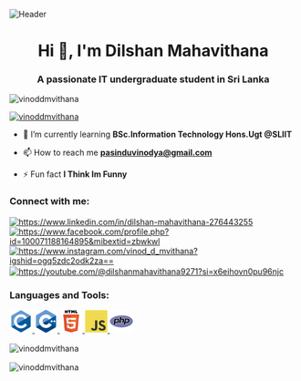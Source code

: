 ![Header](./https://github.com/VinodDMVithana/VinodDMVithana/blob/main/github-header-image%20(1).png)
<h1 align="center">Hi 👋, I'm Dilshan Mahavithana</h1>
<h3 align="center">A passionate IT undergraduate student in Sri Lanka</h3>

<p align="left"> <img src="https://komarev.com/ghpvc/?username=vinoddmvithana&label=Profile%20views&color=0e75b6&style=flat" alt="vinoddmvithana" /> </p>

<p align="left"> <a href="https://github.com/ryo-ma/github-profile-trophy"><img src="https://github-profile-trophy.vercel.app/?username=vinoddmvithana" alt="vinoddmvithana" /></a> </p>

- 🌱 I’m currently learning **BSc.Information Technology Hons.Ugt @SLIIT**

- 📫 How to reach me **pasinduvinodya@gmail.com**

- ⚡ Fun fact **I Think Im Funny**

<h3 align="left">Connect with me:</h3>
<p align="left">
<a href="https://linkedin.com/in/https://www.linkedin.com/in/dilshan-mahavithana-276443255" target="blank"><img align="center" src="https://raw.githubusercontent.com/rahuldkjain/github-profile-readme-generator/master/src/images/icons/Social/linked-in-alt.svg" alt="https://www.linkedin.com/in/dilshan-mahavithana-276443255" height="30" width="40" /></a>
<a href="https://fb.com/https://www.facebook.com/profile.php?id=100071188164895&mibextid=zbwkwl" target="blank"><img align="center" src="https://raw.githubusercontent.com/rahuldkjain/github-profile-readme-generator/master/src/images/icons/Social/facebook.svg" alt="https://www.facebook.com/profile.php?id=100071188164895&mibextid=zbwkwl" height="30" width="40" /></a>
<a href="https://instagram.com/https://www.instagram.com/vinod_d_mvithana?igshid=ogq5zdc2odk2za==" target="blank"><img align="center" src="https://raw.githubusercontent.com/rahuldkjain/github-profile-readme-generator/master/src/images/icons/Social/instagram.svg" alt="https://www.instagram.com/vinod_d_mvithana?igshid=ogq5zdc2odk2za==" height="30" width="40" /></a>
<a href="https://www.youtube.com/c/https://youtube.com/@dilshanmahavithana9271?si=x6eihovn0pu96njc" target="blank"><img align="center" src="https://raw.githubusercontent.com/rahuldkjain/github-profile-readme-generator/master/src/images/icons/Social/youtube.svg" alt="https://youtube.com/@dilshanmahavithana9271?si=x6eihovn0pu96njc" height="30" width="40" /></a>
</p>

<h3 align="left">Languages and Tools:</h3>
<p align="left"> <a href="https://www.cprogramming.com/" target="_blank" rel="noreferrer"> <img src="https://raw.githubusercontent.com/devicons/devicon/master/icons/c/c-original.svg" alt="c" width="40" height="40"/> </a> <a href="https://www.w3schools.com/cpp/" target="_blank" rel="noreferrer"> <img src="https://raw.githubusercontent.com/devicons/devicon/master/icons/cplusplus/cplusplus-original.svg" alt="cplusplus" width="40" height="40"/> </a> <a href="https://www.w3.org/html/" target="_blank" rel="noreferrer"> <img src="https://raw.githubusercontent.com/devicons/devicon/master/icons/html5/html5-original-wordmark.svg" alt="html5" width="40" height="40"/> </a> <a href="https://developer.mozilla.org/en-US/docs/Web/JavaScript" target="_blank" rel="noreferrer"> <img src="https://raw.githubusercontent.com/devicons/devicon/master/icons/javascript/javascript-original.svg" alt="javascript" width="40" height="40"/> </a> <a href="https://www.php.net" target="_blank" rel="noreferrer"> <img src="https://raw.githubusercontent.com/devicons/devicon/master/icons/php/php-original.svg" alt="php" width="40" height="40"/> </a> </p>

<p><img align="center" src="https://github-readme-stats.vercel.app/api/top-langs?username=vinoddmvithana&show_icons=true&locale=en&layout=compact" alt="vinoddmvithana" /></p>

<p><img align="center" src="https://github-readme-streak-stats.herokuapp.com/?user=vinoddmvithana&" alt="vinoddmvithana" /></p>
